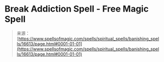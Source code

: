 <!--yml
category: 未分类
date: 2024-06-12 18:57:08
-->

# Break Addiction Spell - Free Magic Spell

> 来源：[https://www.spellsofmagic.com/spells/spiritual_spells/banishing_spells/16613/page.html#0001-01-01](https://www.spellsofmagic.com/spells/spiritual_spells/banishing_spells/16613/page.html#0001-01-01)